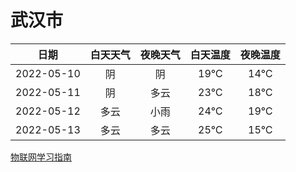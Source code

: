 # 武汉市
|日期|白天天气|夜晚天气|白天温度|夜晚温度|
|:--:|:--:|:--:|:--:|:--:|
|2022-05-10|阴|阴|19℃|14℃|
|2022-05-11|阴|多云|23℃|18℃|
|2022-05-12|多云|小雨|24℃|19℃|
|2022-05-13|多云|多云|25℃|15℃|
 
[物联网学习指南](http://doc.lziqi.top/IoT)
